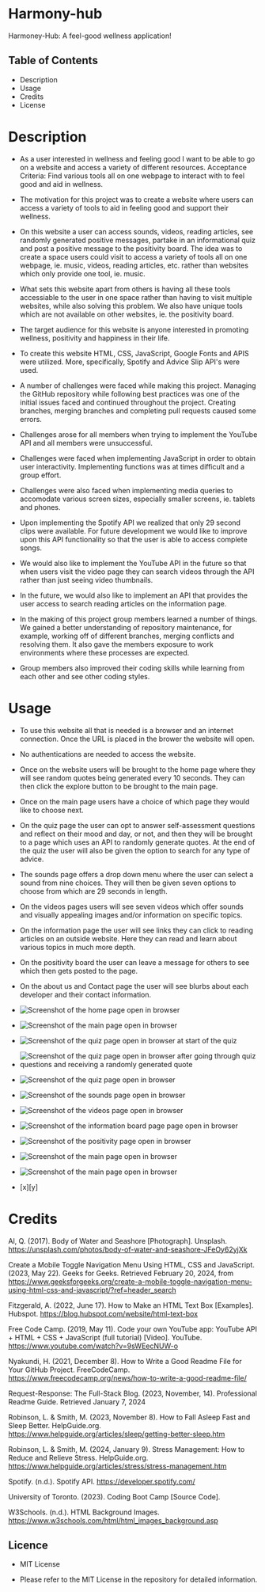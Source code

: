 # Harmony-hub
Harmoney-Hub: A feel-good wellness application!

## Table of Contents 

- Description
- Usage
- Credits
- License

# Description

- As a user interested in wellness and feeling good I want to be able to go on a website and access a variety of different resources. Acceptance Criteria: Find various tools all on one webpage to interact with to feel good and aid in wellness.

- The motivation for this project was to create a website where users can access a variety of tools to aid in feeling good and support their wellness. 

- On this website a user can access sounds, videos, reading articles, see randomly generated positive messages, partake in an informational quiz and post a positive message to the positivity board. The idea was to create a space users could visit to access a variety of tools all on one webpage, ie. music, videos, reading articles, etc. rather than websites which only provide one tool, ie. music. 

- What sets this website apart from others is having all these tools accessiable to the user in one space rather than having to visit multiple websites, while also solving this problem. We also have unique tools which are not available on other websites, ie. the positivity board.

- The target audience for this website is anyone interested in promoting wellness, positivity and happiness in their life. 

- To create this website HTML, CSS, JavaScript, Google Fonts and APIS were utilized. More, specifically, Spotify and Advice Slip API's were used. 

- A number of challenges were faced while making this project. Managing the GitHub repository while following best practices was one of the initial issues faced and continued throughout the project. Creating branches, merging branches and completing pull requests caused some errors. 

- Challenges arose for all members when trying to implement the YouTube API and all members were unsuccessful. 

- Challenges were faced when implementing JavaScript in order to obtain user interactivity. Implementing functions was at times difficult and a group effort. 

- Challenges were also faced when implementing media queries to accomodate various screen sizes, especially smaller screens, ie. tablets and phones. 

- Upon implementing the Spotify API we realized that only 29 second clips were available. For future development we would like to improve upon this API functionality so that the user is able to access complete songs.

- We would also like to implement the YouTube API in the future so that when users visit the video page they can search videos through the API rather than just seeing video thumbnails.

- In the future, we would also like to implement an API that provides the user access to search reading articles on the information page. 

- In the making of this project group members learned a number of things. We gained a better understanding of repository maintenance, for example, working off of different branches, merging conflicts and resolving them. It also gave the members exposure to work environments where these processes are expected. 

- Group members also improved their coding skills while learning from each other and see other coding styles. 

# Usage

- To use this website all that is needed is a browser and an internet connection. Once the URL is placed in the brower the website will open.

- No authentications are needed to access the website.

- Once on the website users will be brought to the home page where they will see random quotes being generated every 10 seconds. They can then click the explore button to be brought to the main page.

- Once on the main page users have a choice of which page they would like to choose next. 

- On the quiz page the user can opt to answer self-assessment questions and reflect on their mood and day, or not, and then they will be brought to a page which uses an API to randomly generate quotes. At the end of the quiz the user will also be given the option to search for any type of advice. 

- The sounds page offers a drop down menu where the user can select a sound from nine choices. They will then be given seven options to choose from which are 29 seconds in length. 

- On the videos pages users will see seven videos which offer sounds and visually appealing images and/or information on specific topics. 

- On the information page the user will see links they can click to reading articles on an outside website. Here they can read and learn about various topics in much more depth.  

- On the positivity board the user can leave a message for others to see which then gets posted to the page. 

- On the about us and Contact page the user will see blurbs about each developer and their contact information.


- ![Screenshot of the home page open in browser](./images/screenshot-1.png)

- ![Screenshot of the main page open in browser](./images/screenshot-2.png)

- ![Screenshot of the quiz page open in browser at start of the quiz](./images/screenshot-3.png)

- ![Screenshot of the quiz page open in browser after going through quiz questions and receiving a randomly generated quote](./images/screenshot-4.png)

- ![Screenshot of the quiz page open in browser](./images/screenshot-5.png)

- ![Screenshot of the sounds page open in browser]()

- ![Screenshot of the videos page open in browser]()

- ![Screenshot of the information board page page open in browser]()

- ![Screenshot of the positivity page open in browser](./images/screenshot-6.png)

- ![Screenshot of the main page open in browser](./images/screenshot-7.png)

- ![Screenshot of the main page open in browser]()

- [x][y]

# Credits

Al, Q. (2017). Body of Water and Seashore [Photograph]. Unsplash. https://unsplash.com/photos/body-of-water-and-seashore-JFeOy62yjXk

Create a Mobile Toggle Navigation Menu Using HTML, CSS and JavaScript. (2023, May 22). Geeks for Geeks. Retrieved February 20, 2024, from https://www.geeksforgeeks.org/create-a-mobile-toggle-navigation-menu-using-html-css-and-javascript/?ref=header_search

Fitzgerald, A. (2022, June 17). How to Make an HTML Text Box [Examples]. Hubspot. https://blog.hubspot.com/website/html-text-box

Free Code Camp. (2019, May 11). Code your own YouTube app: YouTube API + HTML + CSS + JavaScript (full tutorial) [Video]. YouTube. https://www.youtube.com/watch?v=9sWEecNUW-o

Nyakundi, H. (2021, December 8). How to Write a Good Readme File for Your GitHub Project. FreeCodeCamp. https://www.freecodecamp.org/news/how-to-write-a-good-readme-file/

Request-Response: The Full-Stack Blog. (2023, November, 14). Professional Readme Guide. Retrieved January 7, 2024

Robinson, L. & Smith, M. (2023, November 8). How to Fall Asleep Fast and Sleep Better. HelpGuide.org. https://www.helpguide.org/articles/sleep/getting-better-sleep.htm

Robinson, L. & Smith, M. (2024, January 9). Stress Management: How to Reduce and Relieve Stress. HelpGuide.org. https://www.helpguide.org/articles/stress/stress-management.htm

Spotify. (n.d.). Spotify API. https://developer.spotify.com/

University of Toronto. (2023). Coding Boot Camp [Source Code].

W3Schools. (n.d.). HTML Background Images. https://www.w3schools.com/html/html_images_background.asp

## Licence 

- MIT License

- Please refer to the MIT License in the repository for detailed information.
